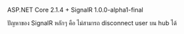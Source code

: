 ASP.NET Core 2.1.4 + SignalR 1.0.0-alpha1-final

ปัญหาของ SignalR หลักๆ คือ ไม่สามารถ disconnect user บน hub ได้